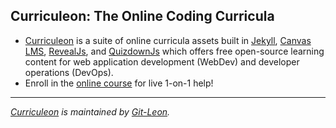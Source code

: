## Curriculeon: The Online Coding Curricula
* [Curriculeon](https://curriculeon.github.io/Curriculeon/) is a suite of online curricula assets built in [Jekyll](https://jekyllrb.com/), [Canvas LMS](https://github.com/instructure/canvas-lms/wiki), [RevealJs](https://github.com/hakimel/reveal.js/), and [QuizdownJs](https://github.com/bonartm/quizdown-js) which offers free open-source learning content for web application development (WebDev) and developer operations (DevOps).
* Enroll in the [online course](https://bit.ly/curriculeon-courses) for live 1-on-1 help!
<hr>

_[Curriculeon](https://curriculeon.github.io/Curriculeon/) is maintained by [Git-Leon](https://github.com/Git-Leon)._
